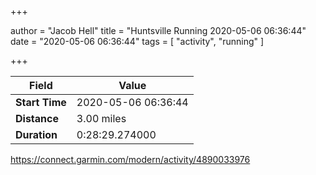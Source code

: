 +++

author = "Jacob Hell"
title = "Huntsville Running 2020-05-06 06:36:44"
date = "2020-05-06 06:36:44"
tags = [
    "activity", "running"
]

+++

<!--more-->

|Field  |Value  |
|--- | --- |
|**Start Time**|2020-05-06 06:36:44|
|**Distance**|3.00 miles|
|**Duration**|0:28:29.274000|

https://connect.garmin.com/modern/activity/4890033976